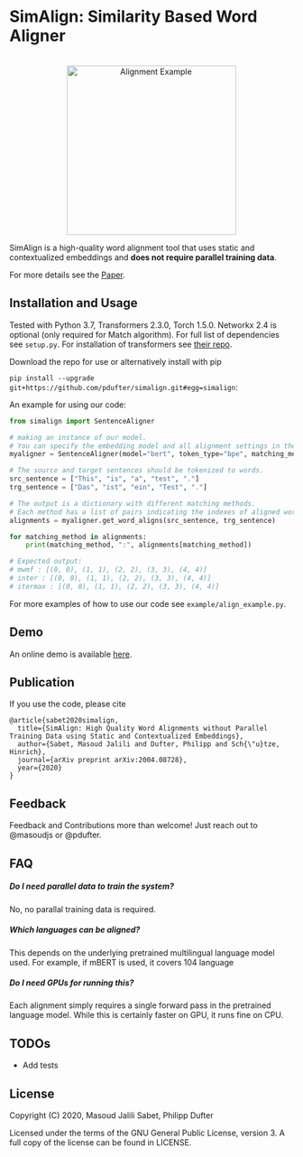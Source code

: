 SimAlign: Similarity Based Word Aligner
==============

<p align="center">
    <br>
    <img alt="Alignment Example" src="https://raw.githubusercontent.com/cisnlp/simalign/master/assets/example.png" width="300"/>
    <br>
<p>

SimAlign is a high-quality word alignment tool that uses static and contextualized embeddings and **does not require parallel training data**.

For more details see the [Paper](https://arxiv.org/pdf/2004.08728.pdf).


Installation and Usage
--------

Tested with Python 3.7, Transformers 2.3.0, Torch 1.5.0. Networkx 2.4 is optional (only required for Match algorithm). 
For full list of dependencies see `setup.py`.
For installation of transformers see [their repo](https://github.com/huggingface/transformers#installation).

Download the repo for use or alternatively install with pip

`pip install --upgrade git+https://github.com/pdufter/simalign.git#egg=simalign`:


An example for using our code:
```python
from simalign import SentenceAligner

# making an instance of our model.
# You can specify the embedding model and all alignment settings in the constructor.
myaligner = SentenceAligner(model="bert", token_type="bpe", matching_methods="mai")

# The source and target sentences should be tokenized to words.
src_sentence = ["This", "is", "a", "test", "."]
trg_sentence = ["Das", "ist", "ein", "Test", "."]

# The output is a dictionary with different matching methods.
# Each method has a list of pairs indicating the indexes of aligned words (The alignments are zero-indexed).
alignments = myaligner.get_word_aligns(src_sentence, trg_sentence)

for matching_method in alignments:
    print(matching_method, ":", alignments[matching_method])

# Expected output:
# mwmf : [(0, 0), (1, 1), (2, 2), (3, 3), (4, 4)]
# inter : [(0, 0), (1, 1), (2, 2), (3, 3), (4, 4)]
# itermax : [(0, 0), (1, 1), (2, 2), (3, 3), (4, 4)]
```
For more examples of how to use our code see `example/align_example.py`.

Demo
--------

An online demo is available [here](https://simalign.cis.lmu.de/).


Publication
--------

If you use the code, please cite 

```
@article{sabet2020simalign,
  title={SimAlign: High Quality Word Alignments without Parallel Training Data using Static and Contextualized Embeddings},
  author={Sabet, Masoud Jalili and Dufter, Philipp and Sch{\"u}tze, Hinrich},
  journal={arXiv preprint arXiv:2004.08728},
  year={2020}
}
```

Feedback
--------

Feedback and Contributions more than welcome! Just reach out to @masoudjs or @pdufter. 


FAQ
--------

##### Do I need parallel data to train the system?

No, no parallal training data is required.

##### Which languages can be aligned?

This depends on the underlying pretrained multilingual language model used. For example, if mBERT is used, it covers 104 language

##### Do I need GPUs for running this?

Each alignment simply requires a single forward pass in the pretrained language model. While this is certainly 
faster on GPU, it runs fine on CPU.


TODOs
--------

* Add tests


License
-------

Copyright (C) 2020, Masoud Jalili Sabet, Philipp Dufter

Licensed under the terms of the GNU General Public License, version 3. A full copy of the license can be found in LICENSE.
